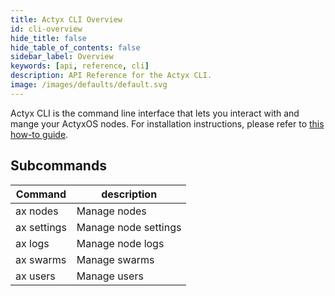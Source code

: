 ```yaml
---
title: Actyx CLI Overview
id: cli-overview
hide_title: false
hide_table_of_contents: false
sidebar_label: Overview
keywords: [api, reference, cli]
description: API Reference for the Actyx CLI.
image: /images/defaults/default.svg
---
```


Actyx CLI is the command line interface that lets you interact with and mange your ActyxOS nodes.
For installation instructions, please refer to [this how-to guide](../../how-to/local-development/install-cli-node-manager.mdx).

<h2>Subcommands</h2>

| Command      | description                 |
| ------------ | --------------------------- |
| ax nodes     | Manage nodes                |
| ax settings  | Manage node settings        |
| ax logs      | Manage node logs            |
| ax swarms    | Manage swarms               |
| ax users     | Manage users                |
